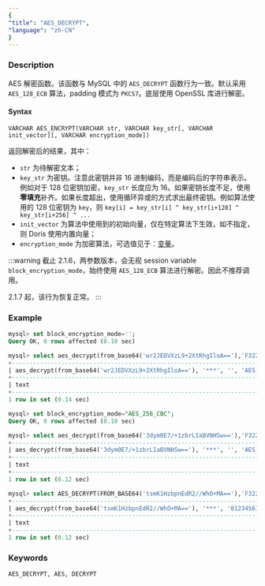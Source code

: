 ```yaml
---
{
"title": "AES_DECRYPT",
"language": "zh-CN"
}
---
```


<!-- 
Licensed to the Apache Software Foundation (ASF) under one
or more contributor license agreements.  See the NOTICE file
distributed with this work for additional information
regarding copyright ownership.  The ASF licenses this file
to you under the Apache License, Version 2.0 (the
"License"); you may not use this file except in compliance
with the License.  You may obtain a copy of the License at
  http://www.apache.org/licenses/LICENSE-2.0
Unless required by applicable law or agreed to in writing,
software distributed under the License is distributed on an
"AS IS" BASIS, WITHOUT WARRANTIES OR CONDITIONS OF ANY
KIND, either express or implied.  See the License for the
specific language governing permissions and limitations
under the License.
-->

### Description

AES 解密函数。该函数与 MySQL 中的 `AES_DECRYPT` 函数行为一致。默认采用 `AES_128_ECB` 算法，padding 模式为 `PKCS7`。底层使用 OpenSSL 库进行解密。

#### Syntax

`VARCHAR AES_ENCRYPT(VARCHAR str, VARCHAR key_str[, VARCHAR init_vector][, VARCHAR encryption_mode])`

返回解密后的结果，其中：
- `str` 为待解密文本；
- `key_str` 为密钥。注意此密钥并非 16 进制编码，而是编码后的字符串表示。例如对于 128 位密钥加密，`key_str` 长度应为 16。如果密钥长度不足，使用**零填充**补齐。如果长度超出，使用循环异或的方式求出最终密钥。例如算法使用的 128 位密钥为 `key`，则 `key[i] = key_str[i] ^ key_str[i+128] ^ key_str[i+256] ^ ...`
- `init_vector` 为算法中使用到的初始向量，仅在特定算法下生效，如不指定，则 Doris 使用内置向量；
- `encryption_mode` 为加密算法，可选值见于：[变量]()。

:::warning
截止 2.1.6，两参数版本，会无视 session variable `block_encryption_mode`，始终使用 `AES_128_ECB` 算法进行解密。因此不推荐调用。

2.1.7 起，该行为恢复正常。
:::

### Example

```sql
mysql> set block_encryption_mode='';
Query OK, 0 rows affected (0.10 sec)

mysql> select aes_decrypt(from_base64('wr2JEDVXzL9+2XtRhgIloA=='),'F3229A0B371ED2D9441B830D21A390C3');
+--------------------------------------------------------------------------------+
| aes_decrypt(from_base64('wr2JEDVXzL9+2XtRhgIloA=='), '***', '', 'AES_128_ECB') |
+--------------------------------------------------------------------------------+
| text                                                                           |
+--------------------------------------------------------------------------------+
1 row in set (0.14 sec)

mysql> set block_encryption_mode="AES_256_CBC";
Query OK, 0 rows affected (0.10 sec)

mysql> select aes_decrypt(from_base64('3dym0E7/+1zbrLIaBVNHSw=='),'F3229A0B371ED2D9441B830D21A390C3'); -- since 2.1.7
+--------------------------------------------------------------------------------+
| aes_decrypt(from_base64('3dym0E7/+1zbrLIaBVNHSw=='), '***', '', 'AES_256_CBC') |
+--------------------------------------------------------------------------------+
| text                                                                           |
+--------------------------------------------------------------------------------+
1 row in set (0.12 sec)

mysql> select AES_DECRYPT(FROM_BASE64('tsmK1HzbpnEdR2//WhO+MA=='),'F3229A0B371ED2D9441B830D21A390C3', '0123456789');
+------------------------------------------------------------------------------------------+
| aes_decrypt(from_base64('tsmK1HzbpnEdR2//WhO+MA=='), '***', '0123456789', 'AES_256_CBC') |
+------------------------------------------------------------------------------------------+
| text                                                                                     |
+------------------------------------------------------------------------------------------+
1 row in set (0.12 sec)
```

### Keywords
    AES_DECRYPT, AES, DECRYPT
